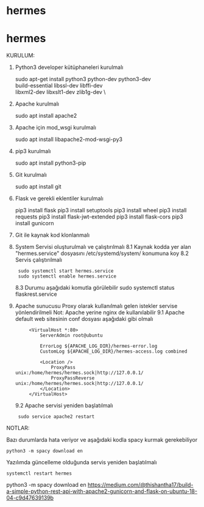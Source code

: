 # hermes

# hermes

KURULUM:
1) Python3 developer kütüphaneleri kurulmalı

   sudo apt-get install python3 python-dev python3-dev \
     build-essential libssl-dev libffi-dev \
     libxml2-dev libxslt1-dev zlib1g-dev \

2) Apache kurulmalı
   
    sudo apt install apache2

3) Apache için mod_wsgi kurulmalı
    
    sudo apt install libapache2-mod-wsgi-py3

4) pip3 kurulmalı
   
    sudo apt install python3-pip

5) Git kurulmalı
   
    sudo apt install git

6) Flask ve gerekli eklentiler kurulmalı
    
    pip3 install flask
    pip3 install setuptools
    pip3 install wheel
    pip3 install requests
    pip3 install flask-jwt-extended
    pip3 install flask-cors
    pip3 install gunicorn

7) Git ile kaynak kod klonlanmalı

8) System Servisi oluşturulmalı ve çalıştırılmalı
    8.1  Kaynak kodda yer alan "hermes.service" dosyasını /etc/systemd/system/ konumuna koy
    8.2  Servis çalıştırılmalı

        sudo systemctl start hermes.service
        sudo systemctl enable hermes.service

    8.3 Durumu aşağıdaki komutla görülebilir
        sudo systemctl status flaskrest.service

9) Apache sunucusu Proxy olarak kullanılmalı gelen istekler servise yönlendirilmeli
    Not: Apache yerine nginx de kullanılabilir 
    9.1 Apache default web sitesinin conf dosyası aşağıdaki gibi olmalı
    
            <VirtualHost *:80>
	            ServerAdmin root@ubuntu

	            ErrorLog ${APACHE_LOG_DIR}/hermes-error.log
                CustomLog ${APACHE_LOG_DIR}/hermes-access.log combined

                <Location />
                    ProxyPass unix:/home/hermes/hermes.sock|http://127.0.0.1/
                    ProxyPassReverse unix:/home/hermes/hermes.sock|http://127.0.0.1/
                </Location>
            </VirtualHost>
    
    9.2 Apache servisi yeniden başlatılmalı

        sudo service apache2 restart


NOTLAR:

Bazı durumlarda hata veriyor ve aşağıdaki kodla spacy kurmak gerekebiliyor

    python3 -m spacy download en

Yazılımda güncelleme olduğunda servis yeniden başlatılmalı
    
    systemctl restart hermes

python3 -m spacy download en
https://medium.com/@thishantha17/build-a-simple-python-rest-api-with-apache2-gunicorn-and-flask-on-ubuntu-18-04-c9d47639139b
